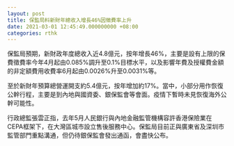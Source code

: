 ```yaml
---
layout: post
title: 保監局料新財年總收入增長46%因徵費率上升
date: 2021-03-01 12:45:49.000000000 +08:00
categories: rthk
---
```


保監局預期，新財政年度總收入近4.8億元，按年增長46%，主要是設有上限的保費徵費率今年4月起由0.085%調升至0.1%目標水平，以及影響年費及授權費金額的非定額費用收費率6月起由0.0026%升至0.0031%等。

至於新財年預算總營運開支約5.4億元，按年增加約17%。當中，小部分用作恢復公幹行程，主要是到內地與國資委、銀保監會等會面。疫情下暫時未見恢復海外公幹可能性。

行政總監張雲正指，去年5月人民銀行與內地金融監管機構容許香港保險業在CEPA框架下，在大灣區城巿設立售後服務中心。保監局目前正與廣東省及深圳市監管部門重點溝通，但仍待銀保監會發出通函，會盡快公布。
